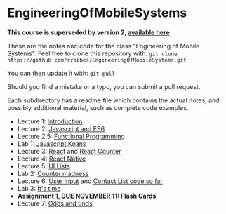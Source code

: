 # EngineeringOfMobileSystems

**This course is superseded by version 2, [available here](https://github.com/rrobbes/EngineeringOfMobileSystemsV2)**

These are the notes and code for the class "Engineering of Mobile Systems". Feel free to clone this repository with:
`git clone https://github.com/rrobbes/EngineeringOfMobileSystems.git`

You can then update it with:
`git pull`

Should you find a mistake or a typo, you can submit a pull request.

Each subdirectory has a readme file which contains the actual notes, and possibly additional material, such as complete code examples.

- Lecture 1: [Introduction](./lec1-intro/README.md)
- Lecture 2: [Javascript and ES6](./lec2-JS-ES6/README.md)
- Lecture 2.5: [Functional Programming](./lec2-JS-ES6/FP.md)
- Lab 1: [Javascript Koans](./lab1-jskoans/README.md)
- Lecture 3: [React](./lec3-react/README.md) and [React Counter](./lec3-react/todo-class.js)
- Lecture 4: [React Native](./lec4-ReactNative/README.md)
- Lecture 5: [UI Lists](./lec5-lists-input/README.md)
- Lab 2: [Counter madness](./lab2-counter-madness/)
- Lecture 6: [User Input](./lec6-user-input/README.md) and [Contact List code so far](./lec6-user-input/app)
- Lab 3: [It's time](./lab3-its-time/README.md)
- **Assignment 1, DUE NOVEMBER 11: [Flash Cards](./project1-flashy/README.md)**
- Lecture 7: [Odds and Ends](./lec7-odds-and-ends/README.md)
